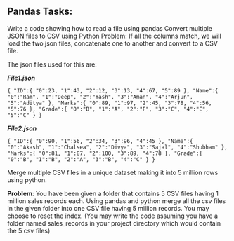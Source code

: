 ## **Pandas Tasks:**

Write a code showing how to read a file using pandas Convert multiple JSON files to CSV using Python Problem: If all the
columns match, we will load the two json files, concatenate one to another and convert to a CSV file.

The json files used for this are:

**_File1.json_**

`{
"ID":{
"0":23,
"1":43,
"2":12,
"3":13,
"4":67,
"5":89 },
"Name":{
"0":"Ram",
"1":"Deep",
"2":"Yash",
"3":"Aman",
"4":"Arjun",
"5":"Aditya"
},
"Marks":{
"0":89,
"1":97,
"2":45,
"3":78,
"4":56,
"5":76 },
"Grade":{
"0":"B",
"1":"A",
"2":"F",
"3":"C",
"4":"E",
"5":"C"
} }`

**_File2.json_**

`{
"ID":{
"0":90,
"1":56,
"2":34,
"3":96,
"4":45 },
"Name":{
"0":"Akash",
"1":"Chalsea",
"2":"Divya",
"3":"Sajal",
"4":"Shubham"
},
"Marks":{
"0":81,
"1":87,
"2":100,
"3":89,
"4":78 },
"Grade":{
"0":"B",
"1":"B",
"2":"A",
"3":"B",
"4":"C"
} }`

Merge multiple CSV files in a unique dataset making it into 5 million rows using python.

**Problem**: You have been given a folder that contains 5 CSV files having 1 million sales records each. Using pandas
and python merge all the csv files in the given folder into one CSV file having 5 million records. You may choose to
reset the index. (You may write the code assuming you have a folder named sales_records in your project directory which
would contain the 5 csv files)